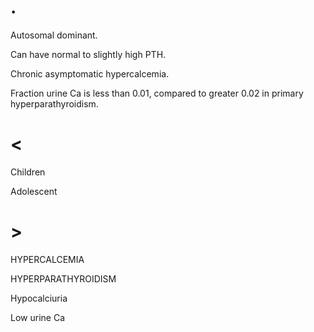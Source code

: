 # .

Autosomal dominant.

Can have normal to slightly high PTH.

Chronic asymptomatic hypercalcemia.

Fraction urine Ca is less than 0.01, compared to greater 0.02 in primary hyperparathyroidism.

# <

Children

Adolescent

# >

HYPERCALCEMIA

HYPERPARATHYROIDISM

Hypocalciuria

Low urine Ca
